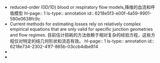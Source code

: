 - reduced-order (0D/1D) blood or respiratory flow models,降维的血流和呼吸模型
  hl-page:: 1
  ls-type:: annotation
  id:: 6218e5f3-e00f-4a59-9901-580e0638fc9c
- Current methods for estimating losses rely on relatively complex empirical equations that are only valid for specific junction geometries and flow regimes. 目前估计损耗的方法依赖于相对复杂的经验方程，这些方程仅对特定的结几何形状和流态有效。
  hl-page:: 1
  ls-type:: annotation
  id:: 6218e734-2302-41f7-865b-03ccb4dbe814
-
-